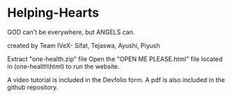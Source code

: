 # Helping-Hearts
GOD can't be everywhere, but ANGELS can.

created by Team IVeX- Sifat, Tejaswa, Ayushi, Piyush

Extract "one-health.zip" file
Open the "OPEN ME PLEASE.html" file located in (one-health\html) to run the website.

A video tutorial is included in the Devfolio form.
A pdf is also included in the github repository.
